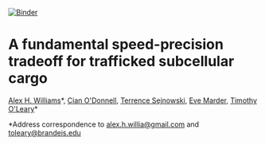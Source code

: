 [![Binder](http://mybinder.org/badge.svg)](http://mybinder.org/repo/ahwillia/Williams-etal-Synaptic-Transport)

# A fundamental speed-precision tradeoff for trafficked subcellular cargo

[Alex H. Williams](http://alexhwilliams.info/)\*, [Cian O'Donnell](http://www.snl.salk.edu/~cian/Cian_ODonnell/Cian_ODonnell.html), [Terrence Sejnowski](http://cnl.salk.edu/), [Eve Marder](http://blogs.brandeis.edu/marderlab/), [Timothy O'Leary](http://www.drtimothyoleary.com/)\*

*Address correspondence to alex.h.willia@gmail.com and toleary@brandeis.edu
